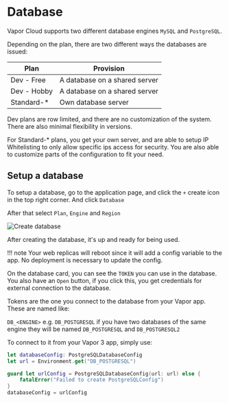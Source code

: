 # Database

Vapor Cloud supports two different database engines `MySQL` and `PostgreSQL`.

Depending on the plan, there are two different ways the databases are issued:

| Plan | Provision |
| ---- | --------- |
| Dev - Free | A database on a shared server |
| Dev - Hobby | A database on a shared server |
| Standard-* | Own database server |

Dev plans are row limited, and there are no customization of the system. There are also minimal flexibility in versions.

For Standard-* plans, you get your own server, and are able to setup IP Whitelisting to only allow specific ips access for security.
You are also able to customize parts of the configuration to fit your need.

## Setup a database

To setup a database, go to the application page, and click the `+` create icon in the top right corner. And click `Database`

After that select `Plan`, `Engine` and `Region`

![Create database](https://user-images.githubusercontent.com/2535140/46724819-1dee4b80-cc7b-11e8-95fb-66da1e44e163.png)

After creating the database, it's up and ready for being used.

!!! note
    Your web replicas will reboot since it will add a config variable to the app. No deployment is necessary to update the config.

On the database card, you can see the `TOKEN` you can use in the database. You also have an `Open` button, if you click this, you get credentials for external connection to the database.

Tokens are the one you connect to the database from your Vapor app. These are named like:

`DB_<ENGINE>` e.g. `DB_POSTGRESQL` if you have two databases of the same engine they will be named `DB_POSTGRESQL` and `DB_POSTGRESQL2`

To connect to it from your Vapor 3 app, simply use:

```swift
let databaseConfig: PostgreSQLDatabaseConfig
let url = Environment.get("DB_POSTGRESQL")

guard let urlConfig = PostgreSQLDatabaseConfig(url: url) else {
    fatalError("Failed to create PostgreSQLConfig")
}
databaseConfig = urlConfig
```
